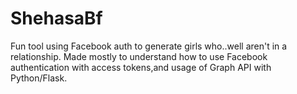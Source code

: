 # ShehasaBf
Fun tool using Facebook auth to generate girls who..well aren't in a relationship. Made
mostly to understand how to use Facebook authentication with access tokens,and usage of Graph API with Python/Flask.

